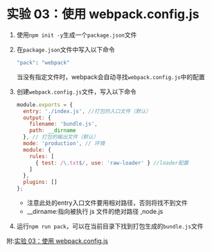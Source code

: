 # 实验 03：使用 webpack.config.js

1. 使用`npm init -y`生成一个`package.json`文件

2. 在`package.json`文件中写入以下命令

   ```sh
   "pack": "webpack"
   ```

   当没有指定文件时，webpack会自动寻找`webpack.config.js`中的配置

3. 创建`webpack.config.js`文件，写入以下命令

   ```js
   module.exports = {
     entry: './index.js', //打包的入口文件（默认）
     output: {
       filename: 'bundle.js',
       path: __dirname
     }, // 打包的输出文件（默认）
     mode: 'production', // 环境
     module: {
       rules: [
         { test: /\.txt$/, use: 'raw-loader' } //loader配置
       ]
     },
     plugins: []
   };
   
   ```

   - 注意此处的entry入口文件要用相对路径，否则将找不到文件
   - __dirname:指向被执行 js 文件的绝对路径 ,node.js

4. 运行`npm run pack`，可以在当前目录下找到打包生成的`bundle.js`文件

附:[实验 03：使用 webpack.config.js]( [https://github.com/jingping-ye/training-room/tree/master/%E7%8E%A9%E8%BD%ACwebpack/%E7%AC%AC%E4%B8%80%E7%AB%A0/train02](https://github.com/jingping-ye/training-room/tree/master/玩转webpack/第一章/train03) )

